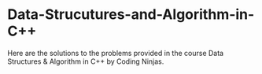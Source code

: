 # Data-Strucutures-and-Algorithm-in-C++
Here are the solutions to the problems provided in the course Data Structures & Algorithm in C++ by Coding Ninjas.
